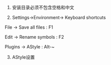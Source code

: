 1. 安装目录必须不包含空格和中文

2. Settings->Environment-> Keyboard shortcuts

File -> Save all files : F1

Edit -> Rename symbols : F2

Plugins -> AStyle : Alt-~

3. AStyle设置
